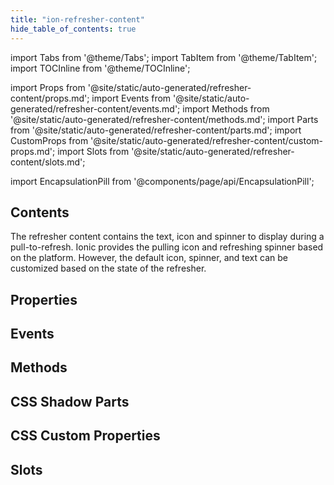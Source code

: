 ```yaml
---
title: "ion-refresher-content"
hide_table_of_contents: true
---
```

import Tabs from '@theme/Tabs';
import TabItem from '@theme/TabItem';
import TOCInline from '@theme/TOCInline';

import Props from '@site/static/auto-generated/refresher-content/props.md';
import Events from '@site/static/auto-generated/refresher-content/events.md';
import Methods from '@site/static/auto-generated/refresher-content/methods.md';
import Parts from '@site/static/auto-generated/refresher-content/parts.md';
import CustomProps from '@site/static/auto-generated/refresher-content/custom-props.md';
import Slots from '@site/static/auto-generated/refresher-content/slots.md';

import EncapsulationPill from '@components/page/api/EncapsulationPill';



<h2 className="table-of-contents__title">Contents</h2>

<TOCInline
  toc={toc}
  maxHeadingLevel={2}
/>



The refresher content contains the text, icon and spinner to display during a pull-to-refresh. Ionic provides the pulling icon and refreshing spinner based on the platform. However, the default icon, spinner, and text can be customized based on the state of the refresher.





## Properties
<Props />

## Events
<Events />

## Methods
<Methods />

## CSS Shadow Parts
<Parts />

## CSS Custom Properties
<CustomProps />

## Slots
<Slots />